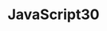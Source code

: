 ---
title: 'JavaScript30'
description: '30 Day Vanilla JS Coding Challenge'
link: 'https://javascript30.com/'
imageURL: 'https://res.cloudinary.com/dc6mrv5cb/image/upload/v1701193926/personal-resources/challenges/javascript30.com__p0pfv2.png'
---